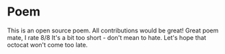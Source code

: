 # Poem
This is an open source poem. All contributions would be great!
Great poem mate, I rate 8/8
It's a bit too short - don't mean to hate.
Let's hope that octocat won't come too late.
